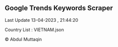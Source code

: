 

## Google Trends Keywords Scraper 
 
Last Update 13-04-2023 , 21:44:20

Country List :
VIETNAM.json



© Abdul Muttaqin 
